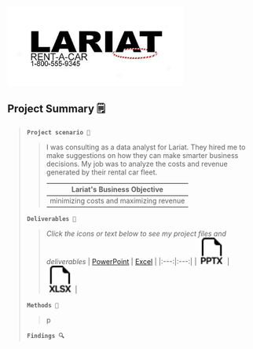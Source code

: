 [<img src="images/dynamic/lariat-logo.jpg" width="358px">](https://github.com/bradfordjohnson/lariat-rentals/blob/main/README.md)

## Project Summary 🗒️
> **`Project scenario 🧭`**
> > I was consulting as a data analyst for Lariat. They hired me to make suggestions on how they can make smarter business decisions. My job was to analyze the costs and revenue generated by their rental car fleet. 
> >
> > | **Lariat's Business Objective** |
> > |---|
> > | minimizing costs and maximizing revenue |
>
> **`Deliverables 📂`**
> > *Click the icons or text below to see my project files and deliverables*
> > | [PowerPoint](https://1drv.ms/p/s!Ahpkb3AfX4xfhLwtwCAS3g6L6ZA6sQ?e=3JhUY6) | [Excel](https://1drv.ms/x/s!Ahpkb3AfX4xfhLw5nv0BCOoHdWSS5g?e=knZCre) |
> > |:---:|:---:|
> > | [<img src="images/static/filetype-pptx.svg" width="54px">](https://1drv.ms/p/s!Ahpkb3AfX4xfhLwtwCAS3g6L6ZA6sQ?e=3JhUY6) | [<img src="images/static/filetype-xlsx.svg" width="54px">](https://1drv.ms/x/s!Ahpkb3AfX4xfhLw5nv0BCOoHdWSS5g?e=knZCre) |
>
> **`Methods 🔧`**
> > p
> 
> **`Findings 🔍`**
